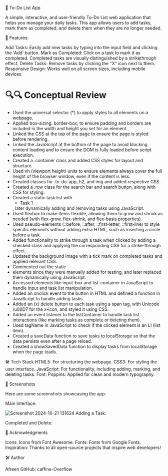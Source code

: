 ﻿📝 To-Do List App

A simple, interactive, and user-friendly To-Do List web application that helps you manage your daily tasks. This app allows users to add tasks, mark them as completed, and delete them when they are no longer needed.

<!-- You can replace this with a screenshot or GIF of your app -->

🚀 Features:

Add Tasks: Easily add new tasks by typing into the input field and clicking the 'Add' button.
Mark as Completed: Click on a task to mark it as completed. Completed tasks are visually distinguished by a strikethrough effect.
Delete Tasks: Remove tasks by clicking the "X" icon next to them.
Responsive Design: Works well on all screen sizes, including mobile devices.

# 🔍🔍 Conceptual Review

- Used the universal selector (\*) to apply styles to all elements on a webpage.
- Applied box-sizing: border-box; to ensure padding and borders are included in the width and height you set for an element.
- Linked the CSS at the top of the page to ensure the page is styled before rendering.
- Linked the JavaScript at the bottom of the page to avoid blocking content loading and to ensure the DOM is fully loaded before script execution.
- Created a .container class and added CSS styles for layout and structure.
- Used vh (viewport height) units to ensure elements always cover the full height of the browser window, even if the content is less.
- Created classes for .to-do-app, h2, and img and added respective CSS.
- Created a .row class for the search bar and search button, along with CSS for styling.
- Created a static task list with <ul><li>Task 1</li></ul>, later dynamically adding and removing tasks using JavaScript.
- Used flexbox to make items flexible, allowing them to grow and shrink as needed (with flex-grow, flex-shrink, and flex-basis properties).
- Used pseudo-elements (::before, ::after, ::first-letter, ::first-line) to style specific elements without adding extra HTML, such as inserting a circle before a task.
- Added functionality to strike through a task when clicked by adding a checked class and applying the corresponding CSS for a strike-through effect.
- Updated the background image with a tick mark on completed tasks and applied relevant CSS.
- Commented out the static <li> elements since they were manually added for testing, and later replaced them dynamically using JavaScript.
- Accessed elements like input-box and list-container in JavaScript to handle input and task list manipulation.
- Added an onclick event to the button in HTML and defined a function in JavaScript to handle adding tasks.
- Added an (x) delete button to each task using a span tag, with Unicode \u00D7 for the x-icon, and styled it using CSS.
- Added an event listener to the listContainer to handle task list interactions (like marking tasks as complete or deleting them).
- Used tagName in JavaScript to check if the clicked element is an LI (list item).
- Created a saveData function to save tasks to localStorage so that the data persists even after a page reload.
- Created a showSavedData function to display tasks from localStorage when the page loads.

🛠️ Tech Stack
HTML5: For structuring the webpage.
CSS3: For styling the user interface.
JavaScript: For functionality, including adding, marking, and deleting tasks.
Font: Poppins: Applied for clean and modern typography.

📸 Screenshots

Here are some screenshots showcasing the app:

Main Interface:

![Screenshot 2024-10-21 131624](https://github.com/user-attachments/assets/18af5700-be29-488b-a38c-c56fd3dfb37c)
Adding a Task:

<!-- Replace with your actual screenshot -->

Completed and Delete:

<!-- Replace with your actual screenshot -->

🙌 Acknowledgments

Icons: Icons from Font Awesome.
Fonts: Fonts from Google Fonts.
Inspiration: Thanks to all open-source projects that inspire web developers!

🛠️ Author

Afreen
GitHub: caffine-Overflow
